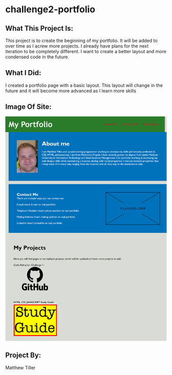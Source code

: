 # challenge2-portfolio

## What This Project Is:

This project is to create the beginning of my portfolio. It will be added to over time as I acrew more projects. I already have plans for the next iteration to be completely different. I want to create a better layout and more condensed code in the future.

## What I Did:

I created a portfolio page with a basic layout. This layout will change in the future and it will become more advanced as I learn more skills

## Image Of Site:

<img src="./assets/images/site-pic.png" />

## Project By:

Matthew Tiller